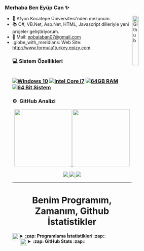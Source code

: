 ### Merhaba Ben Eyüp Can ✨ 
<p><a target="_blank" rel="noopener noreferrer" href="https://user-images.githubusercontent.com/48678280/88862734-4903af80-d201-11ea-968b-9c939d88a37c.gif"><img width="20%" align="right" alt="Github" src="https://user-images.githubusercontent.com/48678280/88862734-4903af80-d201-11ea-968b-9c939d88a37c.gif" style="max-width:68%;"></a></p>

<ul>
<li><g-emoji class="g-emoji" alias="telescope" fallback-src="https://github.githubassets.com/images/icons/emoji/unicode/1f52d.png">🔭</g-emoji> Afyon Kocatepe Üniversitesi'nden mezunum.</li>
 
<li><g-emoji class="g-emoji" alias="books" fallback-src="https://github.githubassets.com/images/icons/emoji/unicode/1f4da.png">📚</g-emoji> C#, VB.Net, Asp.Net, HTML, Javascript dilleriyle yeni projeler geliştiriyorum.</li>

 <li><g-emoji class="g-emoji" alias="incoming_envelope" fallback-src="https://github.githubassets.com/images/icons/emoji/unicode/1f4e8.png">📨</g-emoji> 
 Mail: <a href="mailto:epbalaban07@gmail.com">epbalaban07@gmail.com</a></li>
 
 <li><g-emoji class="g-emoji" alias=":globe_with_meridians:" fallback-src="https://github.githubassets.com/images/icons/emoji/unicode/1f4e8.png">
  :globe_with_meridians:</g-emoji> Web Site: <a href="http://www.formula1turkey.epizy.com">http://www.formula1turkey.epizy.com</a></li>
 
 <h3 align='left'>
  💻 Sistem Özellikleri<br/><br/>

  [![Windows 10](https://img.shields.io/badge/Windows%2010-%230078D6.svg?&style=flat-square&logo=windows&logoColor=white)](https://github.com/epbalaban01)
  [![Intel Core i7](https://img.shields.io/badge/Intel-Core%20i7%2013th%20%20Gen-%230071C5.svg?&style=flat-square&logo=intel&logoColor=white)](https://github.com/epbalaban01)
  [![64GB RAM](https://img.shields.io/badge/RAM-64GB-%230071C5.svg?&style=flat-square&logoColor=white)](https://github.com/epbalaban01)
  [![64 Bit Sistem](https://img.shields.io/badge/System%20Type-64%20Bit-%230071C5.svg?&style=flat-square)](https://github.com/epbalaban01)
</h3>


### ⚙️ &nbsp;GitHub Analizi

<p align="center">
<a href="https://github.com/epbalaban01">
  <img height="180em" src="https://github-readme-stats-eight-theta.vercel.app/api?username=epbalaban01&show_icons=true&theme=tokyonight&include_all_commits=true&count_private=true"/>
  <img height="180em" src="https://github-readme-stats-eight-theta.vercel.app/api/top-langs/?username=epbalaban01&layout=compact&langs_count=8&theme=radical"/>
</a>
</p>
 
 
<p align="center">
<a href="https://www.linkedin.com/in/epbalaban01/" rel="nofollow">
<img src="https://img.shields.io/badge/linkedin-blue?style=for-the-badge&logo=linkedin&logoColor=white">
  </a>
  <a href="https://www.instagram.com/epbalaban01/" rel="nofollow">
   <img src="https://img.shields.io/badge/instagram-red?style=for-the-badge&logo=instagram&logoColor=white">       
  </a>
<img src="https://komarev.com/ghpvc/?username=epbalaban01&color=blueviolet&label=Profile+Views" >
</p>





---

<h1 align="center">Benim Programım, Zamanım, Github İstatistikler</h1>

 <details> 
<summary> <img align="left" alt="Laptop Logo" width="22px" src="https://upload.wikimedia.org/wikipedia/commons/d/d7/Computer.svg"/> <b>:zap: Programlama İstatistikleri :zap:</b>: </summary>
 <br>

<!--START_SECTION:waka-->
![Code Time](http://img.shields.io/badge/Code%20Time-40%20hrs%2059%20mins-blue)

![Lines of code](https://img.shields.io/badge/Merhaba_D%C3%BCnyadan-9_Bin_Sat%C4%B1r_Kod_Yazd%C4%B1m-blue)

**🐱 GitHub Verilerim** 

> 🏆 0 Contributions in the Year 2022
 > 
> 📦 GitHub Depolamasında 94,6 kB Kullanılıyor
 > 
> 🚫 Not Opted to Hire
 > 
> 📜 52 Public Repositories 
 > 
> 🔑 1 Private Repository 
 > 
**Ben Erkenciyim🐤** 

```text
🌞 Gündüz    44 commits     ████████░░░░░░░░░░░░░░░░░   34.65% 
🌆 Öğlen     65 commits     ████████████░░░░░░░░░░░░░   51.18% 
🌃 Akşam     18 commits     ███░░░░░░░░░░░░░░░░░░░░░░   14.17% 
🌙 Gece      0 commits      ░░░░░░░░░░░░░░░░░░░░░░░░░   0.0%

```
📅 **Cuma günü en üretkenim** 

```text
Monday       22 commits     ████░░░░░░░░░░░░░░░░░░░░░   17.32% 
Tuesday      34 commits     ██████░░░░░░░░░░░░░░░░░░░   26.77% 
Wednesday    21 commits     ████░░░░░░░░░░░░░░░░░░░░░   16.54% 
Thursday     28 commits     █████░░░░░░░░░░░░░░░░░░░░   22.05% 
Friday       34 commits     ██████░░░░░░░░░░░░░░░░░░░   26.77% 
Saturday     4 commits      ░░░░░░░░░░░░░░░░░░░░░░░░░   3.15% 
Sunday       16 commits     ███░░░░░░░░░░░░░░░░░░░░░░   12.6%

```


📊 **Bu Hafta Zamanımı Harcadım** 

```text
⌚︎ Time Zone: Asia/Turkey

💬 Programlama dilleri:
Bu Hafta Takip Edilen Etkinlik Yok

🔥 Editör: 
Bu Hafta Takip Edilen Etkinlik Yok

🐱‍💻 Projeler: 
Bu Hafta Takip Edilen Etkinlik Yok

💻 İşletim Sistemi: 
Bu Hafta Takip Edilen Etkinlik Yok

```

**I Mostly Code in JavaScript** 

```text
JavaScript               41 repos            █████████████████████░░░░   83.67% 
CSS                      5 repos             ██░░░░░░░░░░░░░░░░░░░░░░░   10.2% 
HTML                     3 repos             █░░░░░░░░░░░░░░░░░░░░░░░░   6.12%

```


**Timeline**

![Chart not found](https://raw.githubusercontent.com/epbalaban01/epbalaban01/master/charts/bar_graph.png) 


 Son Güncelleme tarihi: 16/04/2023 12:00:20
<!--END_SECTION:waka-->

</details>



<details>
  <summary> <img align="left" alt="Github Logo" width="22px" src="https://cdn.jsdelivr.net/npm/simple-icons@5.11.0/icons/github.svg" /> <b>:zap: GitHub Stats :zap:</b>: </summary>
<br />
<div align="center">

<img src='http://github-profile-summary-cards.vercel.app/api/cards/profile-details?username=epbalaban01&theme=github_dark'
align = "left" />

<img src ='http://github-profile-summary-cards.vercel.app/api/cards/repos-per-language?username=epbalaban01&theme=github_dark' />

<img src = 'http://github-profile-summary-cards.vercel.app/api/cards/most-commit-language?username=epbalaban01&theme=github_dark' />

<img src = 'http://github-profile-summary-cards.vercel.app/api/cards/stats?username=epbalaban01&theme=github_dark' />

<img src = 'http://github-profile-summary-cards.vercel.app/api/cards/productive-time?username=epbalaban01&theme=github_dark&utcOffset=8' />

<img src='https://github-readme-stats.vercel.app/api?username=epbalaban01&show_icons=true&theme=radical'  
align="left" />

<img src='https://github-readme-stats.vercel.app/api/top-langs/?username=epbalaban01&theme=merko&langs_count=5&border_color=2e4058' />

[![trophy](https://github-profile-trophy.vercel.app/?username=epbalaban01&theme=gruvbox&row=1&column=7)](https://github.com/epbalaban01)

[![](https://github-readme-streak-stats.herokuapp.com/?user=epbalaban01&theme=dark)](https://github.com/epbalaban01)

<img src="https://activity-graph.herokuapp.com/graph?username=epbalaban01&theme=react-dark&bg_color=20232a&hide_border=true" width="100%">

</div>
</details>




